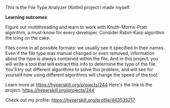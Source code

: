 This is the File Type Analyzer (Kotlin) project I made myself.

<b>Learning outcomes</b><br>
<p>Figure out multithreading and learn to work with Knuth-Morris-Pratt algorithm, a must-know for every developer. Consider Rabin-Karp algorithm the icing on the cake.

Files come in all possible formats: we usually see it specified in their names. Even if the file type was manual changed or even removed, information about the type is always contained within the file. And in this project, you will write a tool that will extract this info to determine the type of the file. You’ll try out different algorithms to solve this problem, and will see for yourself how using different algorithms will change the speed of the tool.


Learn more at https://hyperskill.org/projects/244
Here's the link to the project: https://hyperskill.org/projects/244

Check out my profile: https://hyperskill.org/profile/443535217

